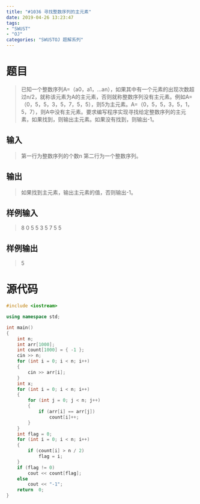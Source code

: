 ```yaml
---
title: "#1036 寻找整数序列的主元素"
date: 2019-04-26 13:23:47
tags:
- "SWUST"
- "OJ"
categories: "SWUSTOJ 题解系列"
---
```


# 题目

> 已知一个整数序列A=（a0，a1，…an），如果其中有一个元素的出现次数超过n/2，就称该元素为A的主元素，否则就称整数序列没有主元素。例如A=（0，5，5，3，5，7，5，5），则5为主元素。A=（0，5，5，3，5，1，5，7），则A中没有主元素。要求编写程序实现寻找给定整数序列的主元素，如果找到，则输出主元素。如果没有找到，则输出-1。

<!-- more -->

## 输入

> 第一行为整数序列的个数n
第二行为一个整数序列。

## 输出

> 如果找到主元素，输出主元素的值，否则输出-1。

## 样例输入

> 8
0 5 5 3 5 7 5 5

## 样例输出

> 5

# 源代码

```cpp
#include <iostream>

using namespace std;

int main()
{
	int n;
	int arr[1000];
	int count[1000] = { -1 };
	cin >> n;
	for (int i = 0; i < n; i++)
	{
		cin >> arr[i];
	}
	int x;
	for (int i = 0; i < n; i++)
	{
		for (int j = 0; j < n; j++)
		{
			if (arr[i] == arr[j])
				count[i]++;
		}
	}
	int flag = 0;
	for (int i = 0; i < n; i++)
	{
		if (count[i] > n / 2)
			flag = i;
	}
	if (flag != 0)
		cout << count[flag];
	else
		cout << "-1";
	return  0;
}
```
